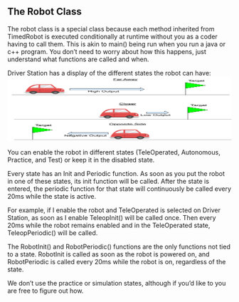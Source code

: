 
## The Robot Class

The robot class is a special class because each method inherited from
TimedRobot is executed conditionally at runtime without you as a coder
having to call them. This is akin to main() being run when you run a
java or c++ program. You don’t need to worry about how this happens,
just understand what functions are called and when.

Driver Station has a display of the different states the robot can have:
<img src="media/image14.png" style="width:6.5in;height:1.50019in" />

You can enable the robot in different states (TeleOperated, Autonomous,
Practice, and Test) or keep it in the disabled state.

Every state has an Init and Periodic function. As soon as you put the
robot in one of these states, its init function will be called. After
the state is entered, the periodic function for that state will
continuously be called every 20ms while the state is active.

For example, if I enable the robot and TeleOperated is selected on
Driver Station, as soon as I enable TeleopInit() will be called once.
Then every 20ms while the robot remains enabled and in the TeleOperated
state, TeleopPeriodic() will be called.

The RobotInit() and RobotPeriodic() functions are the only functions not
tied to a state. RobotInit is called as soon as the robot is powered on,
and RobotPeriodic is called every 20ms while the robot is on, regardless
of the state.

We don’t use the practice or simulation states, although if you’d like
to you are free to figure out how.